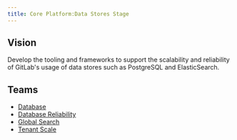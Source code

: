 ```yaml
---
title: Core Platform:Data Stores Stage
---
```


## Vision

Develop the tooling and frameworks to support the scalability and reliability of GitLab's usage of data stores such as PostgreSQL and ElasticSearch.

## Teams

* [Database](/handbook/engineering/infrastructure/core-platform/data_stores/database/)
* [Database Reliability](/handbook/engineering/infrastructure/core-platform/data_stores/database-reliability/)
* [Global Search](/handbook/engineering/infrastructure/core-platform/data_stores/search/)
* [Tenant Scale](/handbook/engineering/infrastructure/core-platform/data_stores/tenant-scale/)
